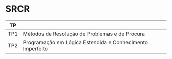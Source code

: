 # SRCR

| TP  |                                                           |		
|-----|-----------------------------------------------------------|
| TP1 | Métodos de Resolução de Problemas e de Procura            |
| TP2 | Programação em Lógica Estendida e Conhecimento Imperfeito |
